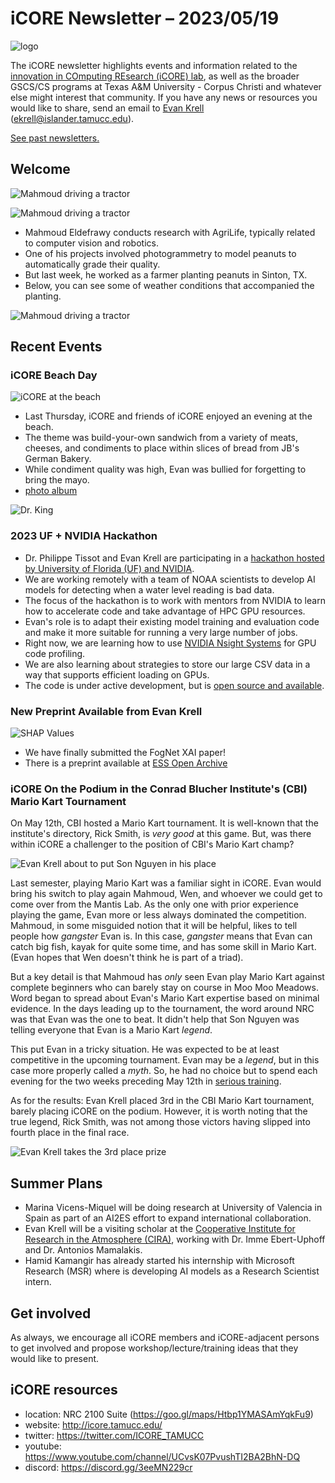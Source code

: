 # iCORE Newsletter – 2023/05/19

![logo](../img/logo_plain_sm.jpg)

The iCORE newsletter highlights events and information related to the [innovation in COmputing REsearch (iCORE) lab](https://icore.tamucc.edu/),
as well as the broader GSCS/CS programs at Texas A&M University - Corpus Christi and whatever else might interest that community.
If you have any news or resources you would like to share, send an email to [Evan Krell](https://scholar.google.com/citations?user=jLuwYGAAAAAJ&hl=en) (ekrell@islander.tamucc.edu).

[See past newsletters.](https://github.com/ekrell/icore_website/tree/main/news)

## Welcome

![Mahmoud driving a tractor](../img/mahmoud_farm_3.jpg)

![Mahmoud driving a tractor](../img/mahmoud_farm_2.jpg)

- Mahmoud Eldefrawy conducts research with AgriLife, typically related to computer vision and robotics. 
- One of his projects involved photogrammetry to model peanuts to automatically grade their quality.
- But last week, he worked as a farmer planting peanuts in Sinton, TX. 
- Below, you can see some of weather conditions that accompanied the planting.

![Mahmoud driving a tractor](../img/mahmoud_farm_1.jpg)

## Recent Events

### iCORE Beach Day

![iCORE at the beach](../img/beach_1.jpg)

- Last Thursday, iCORE and friends of iCORE enjoyed an evening at the beach.
- The theme was build-your-own sandwich from a variety of meats, cheeses, and condiments to place within slices of bread from JB's German Bakery. 
- While condiment quality was high, Evan was bullied for forgetting to bring the mayo. 
- [photo album](https://photos.app.goo.gl/C5rXijBnjcgnwcao9)

![Dr. King](../img/beach_2.jpg)

### 2023 UF + NVIDIA Hackathon

- Dr. Philippe Tissot and Evan Krell are participating in a [hackathon hosted by University of Florida (UF) and NVIDIA](https://news.it.ufl.edu/research/2023-ufnvidia-hackathon/).
- We are working remotely with a team of NOAA scientists to develop AI models for detecting when a water level reading is bad data.
- The focus of the hackathon is to work with mentors from NVIDIA to learn how to accelerate code and take advantage of HPC GPU resources.
- Evan's role is to adapt their existing model training and evaluation code and make it more suitable for running a very large number of jobs.
- Right now, we are learning how to use [NVIDIA Nsight Systems](https://developer.nvidia.com/nsight-systems) for GPU code profiling.
- We are also learning about strategies to store our large CSV data in a way that supports efficient loading on GPUs. 
- The code is under active development, but is [open source and available](https://github.com/NOAA-CO-OPS/wlai-uf-hackathon-2023).

### New Preprint Available from Evan Krell

![SHAP Values](../img/shap_fognet.png)

- We have finally submitted the FogNet XAI paper!
- There is a preprint available at [ESS Open Archive](https://essopenarchive.org/doi/full/10.22541/essoar.168394745.56383253/v1)

### iCORE On the Podium in the Conrad Blucher Institute's (CBI) Mario Kart Tournament

On May 12th, CBI hosted a Mario Kart tournament. It is well-known that the institute's directory, Rick Smith, is _very good_ at this game. 
But, was there within iCORE a challenger to the position of CBI's Mario Kart champ?

![Evan Krell about to put Son Nguyen in his place](../img/cbi-mario-kart-tourney-1.jpg)

Last semester, playing Mario Kart was a familiar sight in iCORE. Evan would bring his switch to play again Mahmoud, Wen, and whoever we could get to come over from the Mantis Lab. 
As the only one with prior experience playing the game, Evan more or less always dominated the competition. Mahmoud, in some misguided notion that it will be helpful, likes to tell people how _gangster_ Evan is. 
In this case, _gangster_ means that Evan can catch big fish, kayak for quite some time, and has some skill in Mario Kart. (Evan hopes that Wen doesn't think he is part of a triad).

But a key detail is that Mahmoud has _only_ seen Evan play Mario Kart against complete beginners who can barely stay on course in Moo Moo Meadows. 
Word began to spread about Evan's Mario Kart expertise based on minimal evidence. In the days leading up to the tournament, 
the word around NRC was that Evan was the one to beat. It didn't help that Son Nguyen was telling everyone that Evan is a Mario Kart _legend_.

This put Evan in a tricky situation. He was expected to be at least competitive in the upcoming tournament.
Evan may be a _legend_, but in this case more properly called a _myth_. 
So, he had no choice but to spend each evening for the two weeks preceding May 12th in [serious training](https://www.youtube.com/watch?v=iE9ZF2eA-Fc).

As for the results: Evan Krell placed 3rd in the CBI Mario Kart tournament, barely placing iCORE on the podium. 
However, it is worth noting that the true legend, Rick Smith, was not among those victors having slipped into fourth place in the final race.

![Evan Krell takes the 3rd place prize](../img/cbi-mario-kart-tourney-2.jpg)


## Summer Plans

- Marina Vicens-Miquel will be doing research at University of Valencia in Spain as part of an AI2ES effort to expand international collaboration.
- Evan Krell will be a visiting scholar at the [Cooperative Institute for Research in the Atmosphere (CIRA)](https://www.cira.colostate.edu/), working with Dr. Imme Ebert-Uphoff and Dr. Antonios Mamalakis.
- Hamid Kamangir has already started his internship with Microsoft Research (MSR) where is developing AI models as a Research Scientist intern.

## Get involved

As always, we encourage all iCORE members and iCORE-adjacent persons to get involved and propose workshop/lecture/training ideas that they would like to present.

## iCORE resources

- location: NRC 2100 Suite (https://goo.gl/maps/Htbp1YMASAmYqkFu9)
- website: http://icore.tamucc.edu/
- twitter: https://twitter.com/ICORE_TAMUCC
- youtube: https://www.youtube.com/channel/UCvsK07PvushTI2BA2BhN-DQ
- discord: https://discord.gg/3eeMN229cr
